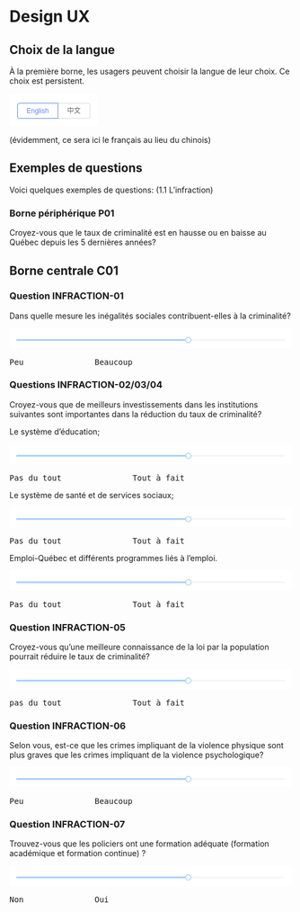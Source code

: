 # Design UX

## Choix de la langue

À la première borne, les usagers peuvent choisir la langue de leur choix. Ce choix est persistent.

![Slider](images/language-switcher.png)

(évidemment, ce sera ici le français au lieu du chinois)

## Exemples de questions

Voici quelques exemples de questions: (1.1 L’infraction)

### Borne périphérique P01

Croyez-vous que le taux de criminalité est en hausse ou en baisse au Québec depuis les 5 dernières années?

## Borne centrale C01

### Question INFRACTION-01

Dans quelle mesure les inégalités sociales contribuent-elles à la criminalité?

![Slider](images/slider-horizontal.png)

<pre>
Peu &nbsp; &nbsp; &nbsp; &nbsp; &nbsp; &nbsp; &nbsp; Beaucoup
</pre>

### Questions INFRACTION-02/03/04
Croyez-vous que de meilleurs investissements dans les institutions suivantes sont importantes dans la réduction du taux de criminalité?

Le système d’éducation;

![Slider](images/slider-horizontal.png)

<pre>
Pas du tout &nbsp; &nbsp; &nbsp; &nbsp; &nbsp; &nbsp; &nbsp; Tout à fait
</pre>

Le système de santé et de services sociaux;

![Slider](images/slider-horizontal.png)

<pre>
Pas du tout &nbsp; &nbsp; &nbsp; &nbsp; &nbsp; &nbsp; &nbsp; Tout à fait
</pre>

Emploi-Québec et différents programmes liés à l’emploi.

![Slider](images/slider-horizontal.png)

<pre>
Pas du tout &nbsp; &nbsp; &nbsp; &nbsp; &nbsp; &nbsp; &nbsp; Tout à fait
</pre>

### Question INFRACTION-05

Croyez-vous qu’une meilleure connaissance de la loi par la population pourrait réduire le taux de criminalité?

![Slider](images/slider-horizontal.png)

<pre>
pas du tout &nbsp; &nbsp; &nbsp; &nbsp; &nbsp; &nbsp; &nbsp; Tout à fait
</pre>

### Question INFRACTION-06

Selon vous, est-ce que les crimes impliquant de la violence physique sont plus graves que les crimes impliquant de la violence psychologique?

![Slider](images/slider-horizontal.png)

<pre>
Peu &nbsp; &nbsp; &nbsp; &nbsp; &nbsp; &nbsp; &nbsp; Beaucoup
</pre>

### Question INFRACTION-07

Trouvez-vous que les policiers ont une formation adéquate (formation académique et formation continue) ?

![Slider](images/slider-horizontal.png)

<pre>
Non &nbsp; &nbsp; &nbsp; &nbsp; &nbsp; &nbsp; &nbsp; Oui
</pre>

